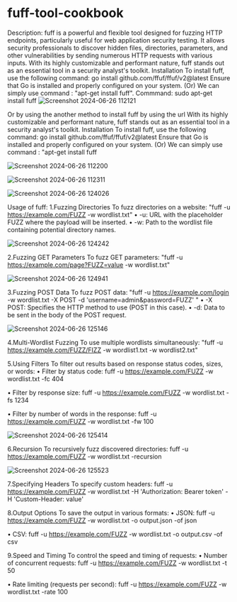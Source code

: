# fuff-tool-cookbook
Description: fuff is a powerful and flexible tool designed for fuzzing HTTP endpoints, particularly useful for web application security testing. It allows security professionals to discover hidden files, directories, parameters, and other vulnerabilities by sending numerous HTTP requests with various inputs. With its highly customizable and performant nature, fuff stands out as an essential tool in a security analyst's toolkit. Installation To install fuff, use the following command: go install github.com/ffuf/ffuf/v2@latest Ensure that Go is installed and properly configured on your system. (Or) We can simply use command : "apt-get install fuff". Commmand: sudo apt-get install fuff
 ![Screenshot 2024-06-26 112121](https://github.com/prasannatulasiA/fuff-tool-cookbook/assets/85549966/2f23eaf7-981f-4bec-8b98-c7e22db7876e)

Or by using the another method to install fuff by using the url With its highly customizable and performant nature, fuff stands out as an essential tool in a security analyst's toolkit. Installation To install fuff, use the following command: go install github.com/ffuf/ffuf/v2@latest Ensure that Go is installed and properly configured on your system. (Or) We can simply use command : "apt-get install fuff

![Screenshot 2024-06-26 112200](https://github.com/prasannatulasiA/fuff-tool-cookbook/assets/85549966/8209ebf0-c869-425c-8e1b-7be4a31d3c10)

![Screenshot 2024-06-26 112311](https://github.com/prasannatulasiA/fuff-tool-cookbook/assets/85549966/dda10d18-c7f7-4112-8a89-a13825d80ee8)

![Screenshot 2024-06-26 124026](https://github.com/prasannatulasiA/fuff-tool-cookbook/assets/85549966/19c894d6-3f1d-435d-8320-8184bd271997)

Usage of fuff: 1.Fuzzing Directories To fuzz directories on a website: "fuff -u https://example.com/FUZZ -w wordlist.txt" • -u: URL with the placeholder FUZZ where the payload will be inserted. • -w: Path to the wordlist file containing potential directory names.

![Screenshot 2024-06-26 124242](https://github.com/prasannatulasiA/fuff-tool-cookbook/assets/85549966/3ebabfe0-585d-448c-a8ed-d1531c7b0f47)


2.Fuzzing GET Parameters To fuzz GET parameters: "fuff -u https://example.com/page?FUZZ=value -w wordlist.txt"

![Screenshot 2024-06-26 124941](https://github.com/prasannatulasiA/fuff-tool-cookbook/assets/85549966/bce055d8-fe9d-4d29-b92c-0685633b0ef4)


3.Fuzzing POST Data To fuzz POST data: "fuff -u https://example.com/login -w wordlist.txt -X POST -d 'username=admin&password=FUZZ' " • -X POST: Specifies the HTTP method to use (POST in this case). • -d: Data to be sent in the body of the POST request.

![Screenshot 2024-06-26 125146](https://github.com/prasannatulasiA/fuff-tool-cookbook/assets/85549966/1e8dcba3-7319-4bf5-8163-1c7da8ac53ea)

4.Multi-Wordlist Fuzzing To use multiple wordlists simultaneously: "fuff -u https://example.com/FUZZ/FIZZ -w wordlist1.txt -w wordlist2.txt"

5.Using Filters To filter out results based on response status codes, sizes, or words: • Filter by status code: fuff -u https://example.com/FUZZ -w wordlist.txt -fc 404

• Filter by response size: fuff -u https://example.com/FUZZ -w wordlist.txt -fs 1234

• Filter by number of words in the response: fuff -u https://example.com/FUZZ -w wordlist.txt -fw 100

![Screenshot 2024-06-26 125414](https://github.com/prasannatulasiA/fuff-tool-cookbook/assets/85549966/13e92f2f-9649-4c1e-b6f8-f38dc63d46ef)


6.Recursion To recursively fuzz discovered directories: fuff -u https://example.com/FUZZ -w wordlist.txt -recursion

![Screenshot 2024-06-26 125523](https://github.com/prasannatulasiA/fuff-tool-cookbook/assets/85549966/ba16adc1-69b9-453d-b07d-440414c5a630)


7.Specifying Headers To specify custom headers: fuff -u https://example.com/FUZZ -w wordlist.txt -H 'Authorization: Bearer token' -H 'Custom-Header: value'

8.Output Options To save the output in various formats: • JSON: fuff -u https://example.com/FUZZ -w wordlist.txt -o output.json -of json

• CSV: fuff -u https://example.com/FUZZ -w wordlist.txt -o output.csv -of csv

9.Speed and Timing To control the speed and timing of requests: • Number of concurrent requests: fuff -u https://example.com/FUZZ -w wordlist.txt -t 50

• Rate limiting (requests per second): fuff -u https://example.com/FUZZ -w wordlist.txt -rate 100
